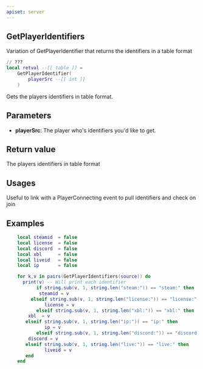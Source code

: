 ```yaml
---
apiset: server
---
```

## GetPlayerIdentifiers
Variation of GetPlayerIdentifier that returns the identifiers in a table format

```lua
// ???
local retval --[[ table ]] =
	GetPlayerIdentifier(
		playerSrc --[[ int ]]
	)
```

Gets the players identifiers in table format.

## Parameters
* **playerSrc**: The player who's identifiers you'd like to get.

## Return value
The players identifiers in table format

## Usages
Useful to link with a PlayerConnecting event to pull identifiers and check on join

## Examples
```lua
    local steamid  = false
    local license  = false
    local discord  = false
    local xbl      = false
    local liveid   = false
    local ip       = false

    for k,v in pairs(GetPlayerIdentifiers(source)) do
      print(v) -- Will print each identifier
		   if string.sub(v, 1, string.len("steam:")) == "steam:" then
	   		steamid = v
	     elseif string.sub(v, 1, string.len("license:")) == "license:" then
			  license = v
		   elseif string.sub(v, 1, string.len("xbl:")) == "xbl:" then
        xbl  = v
       elseif string.sub(v, 1, string.len("ip:")) == "ip:" then
			  ip = v
		   elseif string.sub(v, 1, string.len("discord:")) == "discord:" then
        discord = v
       elseif string.sub(v, 1, string.len("live:")) == "live:" then
			  liveid = v
       end
    end
```
